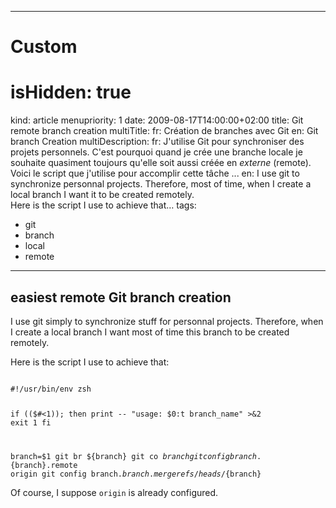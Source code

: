 -----

# Custom 
# isHidden: true
kind: article
menupriority: 1
date: 2009-08-17T14:00:00+02:00
title: Git remote branch creation
multiTitle: 
    fr: Création de branches avec Git
    en: Git branch Creation
multiDescription:
    fr: J'utilise Git pour synchroniser des projets personnels.  C'est pourquoi quand je crée une branche locale je souhaite quasiment toujours qu'elle soit aussi créée en <em>externe</em> (remote).<br/>Voici le script que j'utilise pour accomplir cette tâche ...
    en: I use git to synchronize personnal projects.  Therefore, most of time, when I create a local branch I want it to be created remotely.<br/>Here is the script I use to achieve that&hellip;
tags:
  - git
  - branch
  - local
  - remote

-----

## easiest remote Git branch creation



I use git simply to synchronize stuff for personnal projects.
Therefore, when I create a local branch I want most of time this
branch to be created remotely.



Here is the script I use to achieve that: 

<div>
    <code class="zsh" file="git-create-new-branch.sh">
#!/usr/bin/env zsh

if (($#<1)); then
    print -- "usage: $0:t branch_name" >&2
    exit 1
fi

branch=$1
git br ${branch}
git co ${branch}
git config branch.${branch}.remote origin
git config branch.${branch}.merge refs/heads/${branch}
    </code>
</div>


Of course, I suppose <code>origin</code> is already configured.
